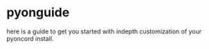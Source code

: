 # pyonguide
here is a guide to get you started with indepth customization of your pyoncord install. 
